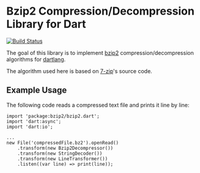 # Bzip2 Compression/Decompression Library for Dart
[![Build Status](http://drone.io/github.com/pykello/dartlang-bzip2/status.png)](https://drone.io/github.com/pykello/dartlang-bzip2/latest)

The goal of this library is to implement [bzip2](http://www.bzip.org/) compression/decompression algorithms for [dartlang](http://www.dartlang.org/).

The algorithm used here is based on [7-zip](http://www.7-zip.org/)'s source code.

## Example Usage
The following code reads a compressed text file and prints it line by line:

    import 'package:bzip2/bzip2.dart';
    import 'dart:async';
    import 'dart:io';

    ...
    new File('compressedFile.bz2').openRead()
        .transform(new Bzip2Decompressor())
        .transform(new StringDecoder())
        .transform(new LineTransformer())
        .listen((var line) => print(line));


